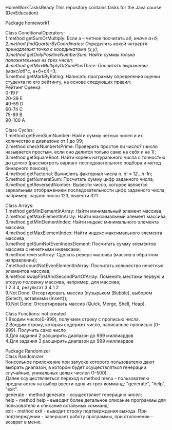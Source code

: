 HomeWorkTasksReady
This repository contains tasks for the Java course (DevEducation)  

Package homework1  

Class ConditionalOperators:  
1.method getSumOrMultiply:	Если а – четное посчитать а*б, иначе а+б;  
2.method findQuarterByCoordinates:	Определить какой четверти принадлежит точка с координатами (х,у);  
3.method getOnlyPositiveNumberSum:	Найти суммы только положительных из трех чисел;  
4.method getMaxMultiplyOrSumPlusThree:	Посчитать выражение (макс(а*б*с, а+б+с))+3;  
5.method getMarkByRating:	Написать программу определения оценки студента по его рейтингу, на основе следующих правил:  
Рейтинг  Оценка  
  0-19	     F  
  20-39	    E  
  40-59 	   D  
  60-74 	   C  
  75-89     B  
 90-100	    A  
  
Class Cycles:  
1.method getEvenSumNumber:	Найти сумму четных чисел и их количество в диапазоне от 1 до 99;  
2.method checkNumberIsPrime:	Проверить простое ли число? (число называется простым, если оно делится только само на себя и на 1);  
3.method getSquareRoot:	Найти корень натурального числа с точностью до целого (рассмотреть вариант последовательного подбора и метод бинарного поиска);  
4.method getFactorial:	Вычислить факториал числа n. n! = 1*2*…*n-1*n;  
5.method getNumeralSum:	Посчитать сумму цифр заданного числа;  
6.method getReversedNumber:	Вывести число, которое является зеркальным отображением последовательности цифр заданного числа, например, задано число 123, вывести 321.  

Class Arrays:  
1.method getMinElementInArray:	Найти минимальный элемент массива;  
2.method getMaxElementInArray:	Найти максимальный элемент массива;  
3.method getMinElementIndex:	Найти индекс минимального элемента массива;  
4.method getMaxElementIndex:	Найти индекс максимального элемента массива;  
5.method getSumNotEvenIndexElement:	Посчитать сумму элементов массива с нечетными индексами;  
6.method reverseArray:	Сделать реверс массива (массив в обратном направлении);  
7.method countNotEvenElementInArray:	Посчитать количество нечетных элементов массива;  
8.method swapFirstAndSecondPartOfArray:	Поменять местами первую и вторую половину массива, например, для массива;  
1 2 3 4, результат 3 4 1 2  
9.Not Done:	Отсортировать массив (пузырьком (Bubble), выбором (Select), вставками (Insert));  
10.Not Done:	Отсортировать массив (Quick, Merge, Shell, Heap).  

Class Functions: not created  
1.Вводим число(0-999), получаем строку с прописью числа.  
2.Вводим строку, которая содержит число, написанное прописью (0-999). Получить само число  
3.Для задания 2 расширить диапазон до 999 миллиардов  
4.Для задания 3 расширить диапазон до 999 миллиардов  

Package Randomizer  
Class Randomizer  
Консольное приложение при запуске которого пользователю дают выбрать диапазон, в котором будет осуществляться генерации случайных, уникальных целых числел (1-500).  
Далее осуществляеться переход в method menu - пользователю предлагается на выбор ввести одну из трех комманд: "generate", "help", "exit".  
generate - method generate - осуществляет генерацию чисел;  
help - method help - выводит более детальное описание программы для пользователя и описание остальных комманд;  
exit - method exit - выводит строку подтверждения выхода. При подтверждении - завершает работу программы, при отклонении - возврат в меню.